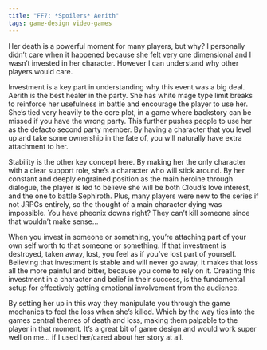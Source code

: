 ```yaml
---
title: "FF7: *Spoilers* Aerith"
tags: game-design video-games
---
```

Her death is a powerful moment for many players, but why? I personally didn’t care when it happened because she felt very one dimensional and I wasn’t invested in her character. However I can understand why other players would care.

Investment is a key part in understanding why this event was a big deal. Aerith is the best healer in the party. She has white mage type limit breaks to reinforce her usefulness in battle and encourage the player to use her. She’s tied very heavily to the core plot, in a game where backstory can be missed if you have the wrong party. This further pushes people to use her as the defacto second party member. By having a character that you level up and take some ownership in the fate of, you will naturally have extra attachment to her.

Stability is the other key concept here. By making her the only character with a clear support role, she’s a character who will stick around. By her constant and deeply engrained position as the main heroine through dialogue, the player is led to believe she will be both Cloud’s love interest, and the one to battle Sephiroth. Plus, many players were new to the series if not JRPGs entirely, so the thought of a main character dying was impossible. You have pheonix downs right? They can’t kill someone since that wouldn’t make sense…

When you invest in someone or something, you’re attaching part of your own self worth to that someone or something. If that investment is destroyed, taken away, lost, you feel as if you’ve lost part of yourself. Believing that investment is stable and will never go away, it makes that loss all the more painful and bitter, because you come to rely on it. Creating this investment in a character and belief in their success, is the fundamental setup for effectively getting emotional involvement from the audience.

By setting her up in this way they manipulate you through the game mechanics to feel the loss when she’s killed. Which by the way ties into the games central themes of death and loss, making them palpable to the player in that moment. It’s a great bit of game design and would work super well on me… if I used her/cared about her story at all.